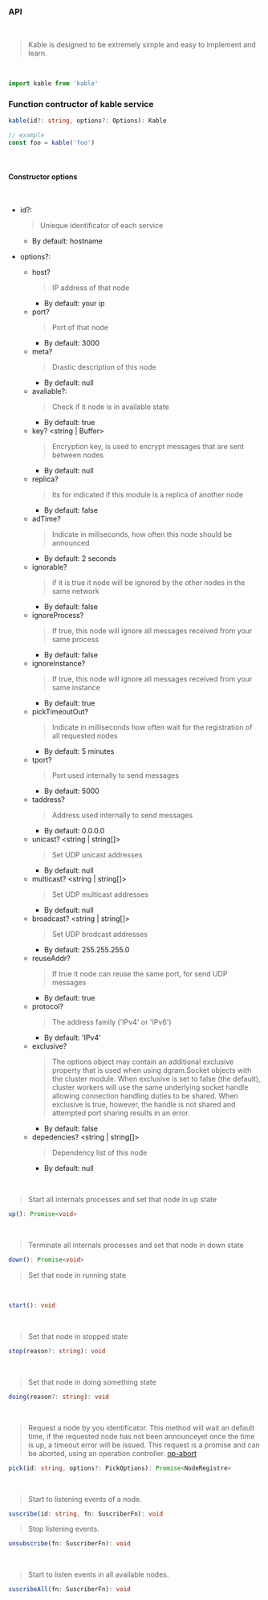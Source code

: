 <br>

### API

<br>

> Kable is designed to be extremely simple and easy to implement and learn.

<br>

```typescript
import kable from 'kable'
```

### Function contructor of kable service

```ts
kable(id?: string, options?: Options): Kable

// example
const foo = kable('foo')
```
<br>

#### Constructor options

<br>

* id?: <string>
  > Unieque identificator of each service
  - By default: hostname  

* options?: <Options>
  * host? <string>
    > IP address of that node
    - By default: your ip  
  * port? <number>
    > Port of that node
    - By default: 3000  
  * meta? <NodeMetadata>
    > Drastic description of this node  
    - By default: null  
  * avaliable?: <boolean>
    > Check if it node is in available state
    - By default: true  
  * key? <string | Buffer>
    > Encryption key, is used to encrypt messages that are sent between nodes 
    - By default: null  
  * replica? <boolean>
    > Its for indicated if this module is a replica of another node 
    - By default: false  
  * adTime? <number>
    > Indicate in miliseconds, how often this node should be announced 
    - By default: 2 seconds  
  * ignorable? <boolean>
    > if it is true it node will be ignored by the other nodes in the same network 
    - By default: false  
  * ignoreProcess? <boolean>
    > If true, this node will ignore all messages received from your same process 
    - By default: false  
  * ignoreInstance? <boolean>
    > If true, this node will ignore all messages received from your same instance 
    - By default: true  
  * pickTimeoutOut? <number>
    > Indicate in milliseconds how often wait for the registration of all requested nodes
    - By default: 5 minutes  
  * tport? <number>
    > Port used internally to send messages
    - By default: 5000  
  * taddress? <number>
    > Address used internally to send messages
    - By default: 0.0.0.0
  * unicast? <string | string[]>
    > Set UDP unicast addresses
    - By default: null
  * multicast? <string | string[]>
    > Set UDP multicast addresses
    - By default: null
  * broadcast? <string | string[]>
    > Set UDP brodcast addresses
    - By default: 255.255.255.0
  * reuseAddr? <boolean>
    > If true it node can reuse the same port, for send UDP messages
    - By default: true
  * protocol? <DgramProtocol>
    > The address family ('IPv4' or 'IPv6')
    - By default: 'IPv4'
  * exclusive? <boolean>
    > The options object may contain an additional exclusive property that is used when using dgram.Socket objects with the cluster module. When exclusive is set to false (the default), cluster workers will use the same underlying socket handle allowing connection handling duties to be shared. When exclusive is true, however, the handle is not shared and attempted port sharing results in an error.
    - By default: false
  * depedencies? <string | string[]>
    > Dependency list of this node
    - By default: null

<br>

> Start all internals processes and set that node in up state

```ts
up(): Promise<void>
```

<br>

> Terminate all internals processes and set that node in down state

```ts
down(): Promise<void>
```

> Set that node in running state 

<br>

```ts
start(): void
```

<br>

> Set that node in stopped state 

```ts
stop(reason?: string): void
```

<br>

> Set that node in doing something state
 
```ts
doing(reason?: string): void
```

<br>

> Request a node by you identificator.
  This method will wait an default time, if the requested node has not been announceyet once the time is up, a timeout error will be issued.
  This request is a promise and can be aborted, using an operation controller.
  [op-abort](https://github.com/11ume/op-abort)

```ts
pick(id: string, options?: PickOptions): Promise<NodeRegistre>
```

<br>

> Start to listening events of a node.

```ts
suscribe(id: string, fn: SuscriberFn): void
```

> Stop listening events.

```ts
unsubscribe(fn: SuscriberFn): void
```

<br>

> Start to listen events in all available nodes.

```ts
suscribeAll(fn: SuscriberFn): void
```







